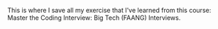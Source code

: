 This is where I save all my exercise that I've learned from this course: Master the Coding Interview: Big Tech (FAANG) Interviews[](https://www.udemy.com/course/master-the-coding-interview-big-tech-faang-interviews/).
